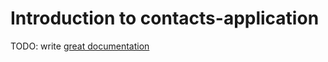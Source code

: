 # Introduction to contacts-application

TODO: write [great documentation](http://jacobian.org/writing/what-to-write/)
